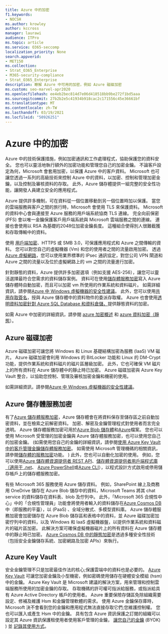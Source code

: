 ```yaml
---
title: Azure 中的加密
f1.keywords:
- NOCSH
ms.author: krowley
author: kccross
manager: laurawi
audience: ITPro
ms.topic: article
ms.service: O365-seccomp
localization_priority: None
search.appverid:
- MET150
ms.collection:
- Strat_O365_Enterprise
- M365-security-compliance
- Strat_O365_Enterprise
description: 瞭解 Azure 中可用的加密，例如 Azure 磁碟加密
ms.custom: seo-marvel-apr2020
ms.openlocfilehash: ee4eb2bec814d7e06d418518bb9be272f1bd5aaa
ms.sourcegitcommit: 27b2b2e5c41934b918cac2c171556c45e36661bf
ms.translationtype: MT
ms.contentlocale: zh-TW
ms.lasthandoff: 03/19/2021
ms.locfileid: "50926251"
---
```

# <a name="encryption-in-azure"></a>Azure 中的加密

Azure 中的技術保護措施，例如加密通訊和工作處理程式，協助保護您的資料安全。 您也可以靈活地執行額外的加密功能和管理您自己的加密金鑰。 不論客戶設定為何，Microsoft 會套用加密，以保護 Azure 中的客戶資料。 Microsoft 也可讓您透過一系列的高級技術來控制 Azure 中的資料，以加密、控制和管理加密金鑰，以及控制及審核資料的存取。 此外，Azure 儲存體提供一組完整的安全性功能，讓開發人員建立安全的應用程式。

Azure 提供許多機制，可在資料從一個位置移動到另一個位置時加以保護。 當您的雲端服務與客戶之間的旅行時，Microsoft 會使用 TLS 來保護資料。 Microsoft 的資料中心會與連接至 Azure 服務的用戶端系統協商 TLS 連線。 完全向前保密 (PFS) 會以唯一金鑰保護客戶用戶端系統與 Microsoft 雲端服務之間的連線。 連接也會使用以 RSA 為基礎的2048位加密金鑰長度。 這種組合使得別人很難截獲和存取傳輸中的資料。

使用 [用戶端加密](/azure/storage/storage-client-side-encryption)、HTTPS 或 SMB 3.0，可保護應用程式和 Azure 之間傳輸的資料。 您可以對您自己的虛擬機器 (Vm) 和您的使用者之間的流量啟用加密。 透過 [Azure 虛擬網路](https://azure.microsoft.com/services/virtual-network/)，您可以使用業界標準的 IPsec 通訊協定，對您公司 VPN 閘道和 Azure 之間的流量以及位於虛擬網路上的 vm 之間的流量進行加密。

針對靜態的資料，Azure 提供許多加密選項（例如支援 AES-256），讓您可以靈活選擇最符合您需求的資料儲存案例。 資料可在使用[儲存體服務加密](/azure/storage/storage-service-encryption)寫入 Azure 儲存體時自動加密，而且可以加密 vm 所使用的作業系統和資料磁片。 如需詳細資訊，請參閱[Azure 中 Windows 虛擬機器的安全性建議](/azure/security/azure-security-disk-encryption)。 此外，您可以使用[共用存取簽名](/azure/storage/storage-dotnet-shared-access-signature-part-1)，授與 Azure 儲存體中的資料物件的委派存取權。 Azure 也會使用[透明資料加密針對 Azure SQL Database 和資料倉儲，](/sql/relational-databases/security/encryption/transparent-data-encryption-azure-sql)提供靜態資料的加密。

如需 Azure 中加密的詳細資訊，請參閱 [azure 加密概述](/azure/security/security-azure-encryption-overview) 和 [azure 資料加密（靜態](/azure/security/azure-security-encryption-atrest)）。

## <a name="azure-disk-encryption"></a>Azure 磁碟加密

Azure 磁碟加密可讓您將 Windows 和 Linux 基礎結構加密為服務 (IaaS) VM 磁片。 Azure 磁碟加密會利用 Windows 的 BitLocker 功能和 Linux 的 DM-Crypt 功能，提供作業系統和資料磁片的磁片區層級加密。 此外，它也可確保 VM 磁片上的所有資料在 Azure 儲存體中的靜止時已加密。 Azure 磁碟加密與 Azure Key Vault 整合，以協助您控制、管理及審核加密金鑰和機密的使用。

如需詳細資訊，請參閱[Azure 中 Windows 虛擬機器的安全性建議](/azure/virtual-machines/windows/security-recommendations)。

## <a name="azure-storage-service-encryption"></a>Azure 儲存體服務加密

有了[Azure 儲存體服務加密](/azure/storage/storage-service-encryption)，Azure 儲存體會在將資料保存至儲存區之前自動加密資料，並在檢索之前解密資料。 加密、解密及金鑰管理程式對使用者而言完全透明。 Azure 儲存體服務加密可用於[Azure Blob 儲存體](https://azure.microsoft.com/services/storage/blobs/)和[Azure](https://azure.microsoft.com/services/storage/files/)檔案。 您也可以使用 Microsoft 受管理的加密金鑰與 Azure 儲存體服務加密，也可以使用您自己的加密金鑰。  (如需使用您自己的金鑰的詳細資訊，請參閱[使用 Azure Key Vault 中的客戶管理金鑰儲存體服務加密](/azure/storage/common/storage-service-encryption-customer-managed-keys)。 如需使用 Microsoft 管理機碼的相關資訊，請參閱[儲存體的服務加密](/azure/storage/storage-service-encryption)功能。 ) 此外，您也可以自動化加密的使用。 例如，您可以使用[Azure 儲存體資源提供者 REST API](/rest/api/storagerp/)、[儲存體資源提供者用戶端程式庫（適用于 .net](/dotnet/api/overview/azure/storage)、 [Azure PowerShell](/powershell/azureps-cmdlets-docs)或[Azure CLI](/azure/storage/storage-azure-cli)），以程式設計方式啟用或停用儲存帳戶上的儲存體服務加密。

有些 Microsoft 365 服務使用 Azure 儲存資料。 例如，SharePoint 線上及商務用 OneDrive 儲存在 Azure Blob 儲存中的資料，Microsoft Teams 將其 chat service 的資料儲存在資料表、blob 及佇列中。 此外，「Microsoft 365 合規性中心」中的「合規性管理員」功能會將使用者輸入的資料儲存在[Azure Cosmos DB](/azure/cosmos-db/database-encryption-at-rest)中（即服務的平臺），以 (PaaS) 、全域分散式、多模型資料庫。 Azure 儲存體服務加密會加密儲存在 Azure Blob 儲存區和表格中的資料，並 Azure 磁碟加密加密佇列中的資料，以及 Windows 和 IaaS 虛擬機器盤，以提供作業系統和資料磁片的磁片區加密。 此解決方案可確保虛擬機器磁片上的所有資料在 Azure 儲存體中的靜止時已加密。 [Azure Cosmos DB 中的靜態加密](/azure/cosmos-db/database-encryption-at-rest)是透過多種安全性技術（包括安全金鑰儲存系統、加密網路及加密 APIs）來執行。

## <a name="azure-key-vault"></a>Azure Key Vault

安全金鑰管理不只是加密最佳作法的核心;保護雲端中的資料也是必要的。 [Azure Key Vault](/azure/key-vault/key-vault-whatis) 可讓您加密金鑰及小型機密，例如密碼使用儲存在硬體安全模組 (hsm) 中的金鑰。 Azure Key Vault 是 Microsoft 建議的解決方案，用來管理和控制雲端服務所使用的加密金鑰的存取。 存取機碼的許可權可指派給服務，或指派給具有 Azure Active Directory 帳戶的使用者。 Azure 重要保險存儲區免除組織需要設定、修補及維護 Hsm 和金鑰管理軟體的需求。 使用 Azure 金鑰保存庫時，Microsoft 決不會看到您的金鑰和應用程式無法直接存取它們;您維護控制權。 您也可以匯入或產生 Hsm 中的金鑰。 具有包含 Azure 資訊保護之訂閱的組織可以設定其 Azure 資訊保護租使用者使用客戶管理的金鑰， [讓您自己的金鑰](/information-protection/plan-design/byok-price-restrictions) (BYOK) ) 並 [記錄其使用方式](/information-protection/deploy-use/log-analyze-usage)。